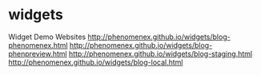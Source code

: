 widgets
=======

Widget Demo Websites
http://phenomenex.github.io/widgets/blog-phenomenex.html
http://phenomenex.github.io/widgets/blog-phenpreview.html
http://phenomenex.github.io/widgets/blog-staging.html
http://phenomenex.github.io/widgets/blog-local.html
